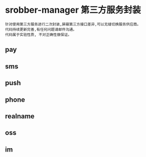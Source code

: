 # srobber-manager 第三方服务封装
	针对使用第三方服务进行二次封装,屏蔽第三方接口差异,可以无缝切换服务供应商。
	代码持续更新完善,有任何问题请邮件沟通。
	代码属于实验性质, 不对正确性做保证。
## pay

## sms

## push

## phone

## realname

## oss

## im
